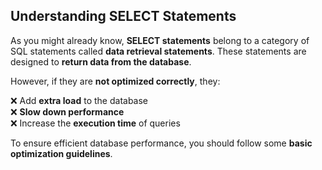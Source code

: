 ## **Understanding SELECT Statements**

As you might already know, **SELECT statements** belong to a category of SQL statements called **data retrieval statements**. These statements are designed to **return data from the database**.  

However, if they are **not optimized correctly**, they:
  
  ❌ Add **extra load** to the database  
  ❌ **Slow down performance**  
  ❌ Increase the **execution time** of queries  

To ensure efficient database performance, you should follow some **basic optimization guidelines**.  
